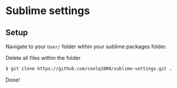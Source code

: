 # Sublime settings

## Setup

Navigate to your `User/` folder within your sublime packages folder.

Delete all files within the folder

```bash
$ git clone https://github.com/coolq1000/sublime-settings.git .
```

Done!
